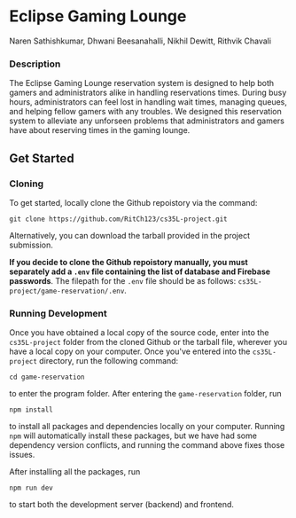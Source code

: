 # Eclipse Gaming Lounge 
Naren Sathishkumar, Dhwani Beesanahalli, Nikhil Dewitt, Rithvik Chavali

### Description

The Eclipse Gaming Lounge reservation system is designed to help both gamers and administrators alike in handling reservations times. During busy hours, administrators can feel lost in handling wait times, managing queues, and helping fellow gamers with any troubles. We designed this reservation system to alleviate any unforseen problems that administrators and gamers have about reserving times in the gaming lounge.

## Get Started

### Cloning

To get started, locally clone the Github repoistory via the command:

```git clone https://github.com/RitCh123/cs35L-project.git```

Alternatively, you can download the tarball provided in the project submission.

**If you decide to clone the Github repoistory manually, you must separately add a ```.env``` file containing the list of database and Firebase passwords**. The filepath for the ```.env``` file should be as follows: ```cs35L-project/game-reservation/.env```.

### Running Development

Once you have obtained a local copy of the source code, enter into the ```cs35L-project``` folder from the cloned Github or the tarball file, wherever you have a local copy on your computer. Once you've entered into the ```cs35L-project``` directory, run the following command:

``` cd game-reservation ```

to enter the program folder. After entering the ```game-reservation``` folder, run

```npm install```

to install all packages and dependencies locally on your computer. Running ```npm``` will automatically install these packages, but we have had some dependency version conflicts, and running the command above fixes those issues. 

After installing all the packages, run

```npm run dev```

to start both the development server (backend) and frontend.